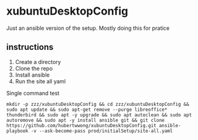# xubuntuDesktopConfig

Just an ansible version of the setup.
Mostly doing this for pratice

## instructions

1. Create a directory
2. Clone the repo
3. Install ansible
4. Run the site all yaml

Single command test
```
mkdir -p zzz/xubuntuDesktopConfig && cd zzz/xubuntuDesktopConfig && sudo apt update && sudo apt-get remove --purge libreoffice* thunderbird && sudo apt -y upgrade && sudo apt autoclean && sudo apt autoremove && sudo apt -y install ansible git && git clone https://github.com/hubertwwong/xubuntuDesktopConfig.git ansible-playbook -v --ask-become-pass prod/initialSetup/site-all.yaml
```